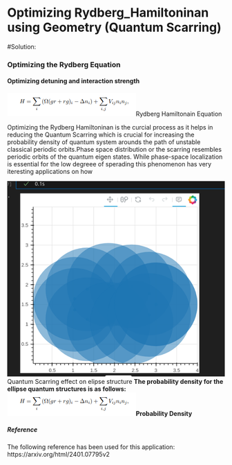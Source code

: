 # Optimizing Rydberg_Hamiltoninan using Geometry  (Quantum Scarring)

#Solution:
   <h3>Optimizing the Rydberg Equation</h3>
     <h4>Optimizing detuning and interaction strength</h4>
     
<img src="./Screenshot from 2024-05-09 20-08-30.png">Rydberg Hamiltonain Equation</img>
<p>Optimizing the Rydberg Hamiltoninan is the curcial process as it helps in reducing the Quantum Scarring which is crucial for increasing the probability density of quantum system arounds the path of unstable classical periodic orbits.Phase space distribution or the scarring resembles periodic orbits of the quantum eigen states.
   While phase-space localization is essential for the low degreee of sperading this phenomenon has very iteresting applications on how <br>
</p>

<img src="./Screenshot from 2024-04-14 11-37-31.png">Quantum Scarring effect on elipse structure</img>
<b>The probability density for the ellipse quantum structures is as follows: 
<img src="./Screenshot from 2024-05-09 20-08-30.png">Probability Density</img>
</b>
<h5>Reference</h5>
<p>The following reference has been used for this application: 
   https://arxiv.org/html/2401.07795v2</p>
   



